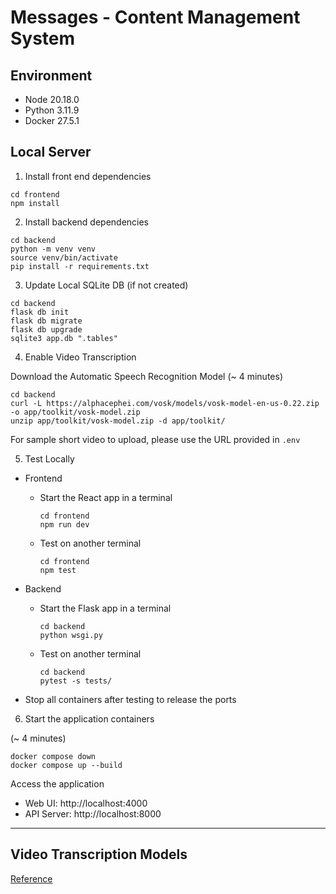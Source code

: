 # Messages - Content Management System

## Environment

* Node 20.18.0
* Python 3.11.9
* Docker 27.5.1

## Local Server

1. Install front end dependencies

```
cd frontend
npm install
```

2. Install backend dependencies

```
cd backend
python -m venv venv
source venv/bin/activate
pip install -r requirements.txt
```

3. Update Local SQLite DB (if not created)

```
cd backend
flask db init
flask db migrate
flask db upgrade
sqlite3 app.db ".tables"
```

4. Enable Video Transcription

Download the Automatic Speech Recognition Model (~ 4 minutes)
```
cd backend
curl -L https://alphacephei.com/vosk/models/vosk-model-en-us-0.22.zip -o app/toolkit/vosk-model.zip
unzip app/toolkit/vosk-model.zip -d app/toolkit/
```

For sample short video to upload, please use the URL provided in `.env`

5. Test Locally

* Frontend
    * Start the React app in a terminal
        ```
        cd frontend
        npm run dev
        ```
    * Test on another terminal
        ```
        cd frontend
        npm test
        ```

* Backend
    * Start the Flask app in a terminal
        ```
        cd backend
        python wsgi.py
        ```
    * Test on another terminal
        ```
        cd backend
        pytest -s tests/
        ```

* Stop all containers after testing to release the ports

6. Start the application containers

(~ 4 minutes)
```
docker compose down
docker compose up --build
```

Access the application

* Web UI: http://localhost:4000
* API Server: http://localhost:8000

---

## Video Transcription Models

[Reference](backend/app/toolkit/readme.md)
